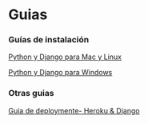 # Guias

### Guías de instalación

[Python y Django para Mac y Linux](https://github.com/probardjango/Guias/blob/master/InstalacionMacLinux.md)

[Python y Django para Windows](https://github.com/probardjango/Guias/blob/master/InstalacionWindows.md)

### Otras guias

[Guia de deploymente- Heroku & Django](https://github.com/probardjango/Guias/blob/master/Gu%C3%ADa%20de%20deployment-%20Heroku%20y%20Django.md)

